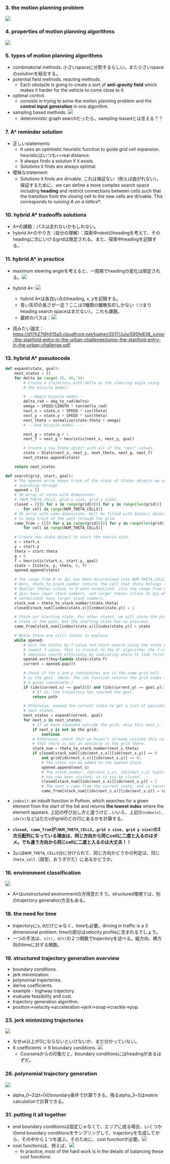 ### 3. the motion planning problem

![](img/2021-06-26-20-20-59-motion-planning-problem.png)

### 4. properties of motion planning algorithms

![](img/2021-06-26-20-23-56-motion-planning-algorithm-property.png)

### 5. types of motion planning algorithms

- combinatorial methods. 小さいspaceに分割するらしい。また小さいspaceのsolutionを結合する。
- potential field methods. reacting methods.
  - Each obstacle is going to create a sort of **anti-gravity field** which makes it harder for the vehicle to come close to it. 
- optimal control.
  - consists in trying to solve the motion planning problem and the **control input generation** in one algorithm.
- sampling based methods. ![](img/2021-06-26-21-40-17-sampling-based-method.png)
  - deterministic graph searchだったら、sampling-basedとは言える？？

### 7. A* reminder solution

- 正しいstatements:
  - It uses an optimistic heuristic function to guide grid cell expansion. heuristicはいつも<=real distance.
  - It always finds a solution if it exists.
  - Solutions it finds are always optimal.
- 曖昧なstatement:
  - Solutions it finds are drivable. これは保証ない（例えば曲がれない）。保証するために、we can define a more complex search space including **heading** and restrict connections between cells such that the transition from the closing cell to the new cells are drivable. This corresponds to **running A* on a lattice**.

### 10. hybrid A* tradeoffs solutions

- A*の課題：パスは走れないかもしれない。
- hybrid A*のやり方（自分の理解）：探索中robotのheadingを考えて、そのheadingに次にいけるgridは限定される。また、探索中headingを記録する。

### 11. hybrid A* in practice

- maximum steering angleを考えると、一周期でheadingの変化は限定される。![](img/2021-06-26-22-32-43-maximum-steering-angle.png)
- hybrid A*: ![](img/2021-06-26-22-36-35-hybrid-a-star.png)
  - hybrid A*は各白い点のheading, x, yを記録する。
  - 青い矢印の長さが一定？ここは3種類の離散矢印しかない（つまりheading search spaceはまだない）。これも課題。
  - 最終のパスは：![](img/2021-06-27-11-47-56-hybrid-a-star-path.png)

- 読みたい論文：https://d17h27t6h515a5.cloudfront.net/topher/2017/July/595fe838_junior-the-stanford-entry-in-the-urban-challenge/junior-the-stanford-entry-in-the-urban-challenge.pdf

### 13. hybrid A* pseudocode

```python
def expand(state, goal):
    next_states = []
    for delta in range(-35, 40, 5): 
        # Create a trajectory with delta as the steering angle using 
        # the bicycle model:

        # ---Begin bicycle model---
        delta_rad = deg_to_rad(delta)
        omega = SPEED/LENGTH * tan(delta_rad)
        next_x = state.x + SPEED * cos(theta)
        next_y = state.y + SPEED * sin(theta)
        next_theta = normalize(state.theta + omega)
        # ---End bicycle model-----

        next_g = state.g + 1
        next_f = next_g + heuristic(next_x, next_y, goal)

        # Create a new State object with all of the "next" values.
        state = State(next_x, next_y, next_theta, next_g, next_f)
        next_states.append(state)

    return next_states

def search(grid, start, goal):
    # The opened array keeps track of the stack of States objects we are 
    # searching through.
    opened = []
    # 3D array of zeros with dimensions:
    # (NUM_THETA_CELLS, grid x size, grid y size).
    closed = [[[0 for x in range(grid[0])] for y in range(len(grid))] 
        for cell in range(NUM_THETA_CELLS)]
    # 3D array with same dimensions. Will be filled with State() objects 
    # to keep track of the path through the grid. 
    came_from = [[[0 for x in range(grid[0])] for y in range(len(grid))] 
        for cell in range(NUM_THETA_CELLS)]

    # Create new state object to start the search with.
    x = start.x
    y = start.y
    theta = start.theta
    g = 0
    f = heuristic(start.x, start.y, goal)
    state = State(x, y, theta, 0, f)
    opened.append(state)

    # The range from 0 to 2pi has been discretized into NUM_THETA_CELLS cells. 
    # Here, theta_to_stack_number returns the cell that theta belongs to. 
    # Smaller thetas (close to 0 when normalized  into the range from 0 to 
    # 2pi) have lower stack numbers, and larger thetas (close to 2pi when 
    # normalized) have larger stack numbers.
    stack_num = theta_to_stack_number(state.theta)
    closed[stack_num][index(state.x)][index(state.y)] = 1

    # Store our starting state. For other states, we will store the previous 
    # state in the path, but the starting state has no previous.
    came_from[stack_num][index(state.x)][index(state.y)] = state

    # While there are still states to explore:
    while opened:
        # Sort the states by f-value and start search using the state with the 
        # lowest f-value. This is crucial to the A* algorithm; the f-value 
        # improves search efficiency by indicating where to look first.
        opened.sort(key=lambda state:state.f)
        current = opened.pop(0)

        # Check if the x and y coordinates are in the same grid cell 
        # as the goal. (Note: The idx function returns the grid index for 
        # a given coordinate.)
        if (idx(current.x) == goal[0]) and (idx(current.y) == goal.y):
            # If so, the trajectory has reached the goal.
            return path

        # Otherwise, expand the current state to get a list of possible 
        # next states.
        next_states = expand(current, goal)
        for next_s in next_states:
            # If we have expanded outside the grid, skip this next_s.
            if next_s is not in the grid:
                continue
            # Otherwise, check that we haven't already visited this cell and
            # that there is not an obstacle in the grid there.
            stack_num = theta_to_stack_number(next_s.theta)
            if closed[stack_num][idx(next_s.x)][idx(next_s.y)] == 0 
                and grid[idx(next_s.x)][idx(next_s.y)] == 0:
                # The state can be added to the opened stack.
                opened.append(next_s)
                # The stack_number, idx(next_s.x), idx(next_s.y) tuple 
                # has now been visited, so it can be closed.
                closed[stack_num][idx(next_s.x)][idx(next_s.y)] = 1
                # The next_s came from the current state, and is recorded.
                came_from[stack_num][idx(next_s.x)][idx(next_s.y)] = current
```

- `index()`: an inbuilt function in Python, which searches for a given element from the start of the list and returns **the lowest index** where the element appears. 上記の呼び出し方と違うけど...いいえ、上記の`index(x), idx(x)`などはただxがgridのどの行にあるかを計算する。

- **`closed, came_from`が`(NUM_THETA_CELLS, grid x size, grid y size)`の3次元配列になっている理由は、同じ方向から同じcellに二度と入るのはダメ。でも違う方向から同じcellに二度と入るのは大丈夫！！**
- 2`pi`は`NUM_THETA_CELLS`分に分けられて、同じ方向かどうかの判定は、同じ`theta_cell`（扇型、おうぎがた）にあるかどうか。

### 16. environment classification

![](img/2021-06-27-15-38-40-environment-classification.png)

- A*はunstructured environmentの方得意だそう。structured環境では、別のtrajectory generation方法もある。

### 18. the need for time

- trajectoryにs, dだけじゃなく、timeも必要。driving in traffic is a 3 dimensional problem. timeの部分はvelocity profileに含まれるでしょう。
- 一つの手法は、`s(t), d(t)`の２つ関数でtrajectoryを述べる。縦方向、横方向のtimeに対する関数。

### 19. structured trajectory generation overview

- boundary conditions.
- jerk minimization.
- polynomial trajectories.
- derive coefficients.
- example - highway trajectory.
- evaluate feasibility and cost.
- trajectory generation algorithm.
- position->velocity->acceleration->jerk->snap->crackle->pop.

### 23. jerk minimizing trajectories

![](img/2021-06-27-16-21-24-minimum-1d-jerk-trajectories.png)

- なぜ`a6`以上が0にならないといけないか、まだ分かっていない。
- 6 coefficients -> 6 boundary conditions. ![](img/2021-06-27-16-30-22-coefficients-to-boundary-conditions.png)
  - Courseraからの印象だと、boundary conditionsにはheadingがあるはずだ。

### 26. polynomial trajectory generation

![](img/2021-06-27-16-43-17-polynomial-solver.png)

- alpha_0~2はt=0のboundary条件で計算できる。残るalpha_3~5はmatrix calculationで計算できる。

### 31. putting it all together

- end boundary conditionsは固定じゃなくて、エリアに成る場合、いくつかのend boundary conditionsをサンプリングして、trajectoryを生成してから、その中から１つを選ぶ。そのために、cost functionが必要。![](img/2021-06-27-17-01-44-end-area.png)
- cost functionsは、例えば、![](img/2021-06-27-17-04-26-cost-function-of-trajectory.png)
  - In practice, most of the hard work is in the details of balancing these cost functions.

